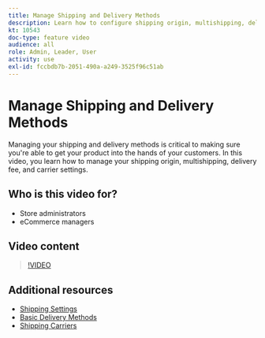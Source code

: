```yaml
---
title: Manage Shipping and Delivery Methods
description: Learn how to configure shipping origin, multishipping, delivery fee, and carrier settings for your Commerce store.
kt: 10543
doc-type: feature video
audience: all
role: Admin, Leader, User
activity: use
exl-id: fccbdb7b-2051-490a-a249-3525f96c51ab
---
```

# Manage Shipping and Delivery Methods

Managing your shipping and delivery methods is critical to making sure you're able to get your product into the hands of your customers. In this video, you learn how to manage your shipping origin, multishipping, delivery fee, and carrier settings.

## Who is this video for?

- Store administrators
- eCommerce managers

## Video content

>[!VIDEO](https://video.tv.adobe.com/v/343658?quality=12&learn=on)

## Additional resources

- [Shipping Settings](https://docs.magento.com/user-guide/shipping/shipping-settings.html)
- [Basic Delivery Methods](https://docs.magento.com/user-guide/shipping/methods-basic.html)
- [Shipping Carriers](https://docs.magento.com/user-guide/shipping/carriers.html)
